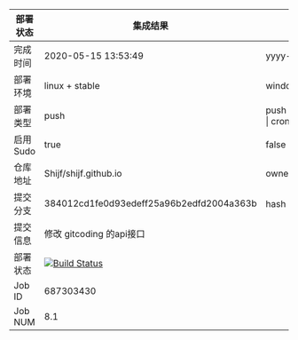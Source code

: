 


部署状态 | 集成结果 | 参考值
---|---|---
完成时间 | 2020-05-15 13:53:49 | yyyy-mm-dd hh:mm:ss
部署环境 | linux + stable | window \| linux + stable
部署类型 | push | push \| pull_request \| api \| cron
启用Sudo | true | false \| true
仓库地址 | Shijf/shijf.github.io | owner_name/repo_name
提交分支 | 384012cd1fe0d93edeff25a96b2edfd2004a363b | hash 16位
提交信息 | 修改 gitcoding 的api接口 |
部署状态 | [![Build Status](https://travis-ci.org/Shijf/shijf.github.io.svg?branch=hexo)](https://travis-ci.org/Shijf/shijf.github.io)
Job ID   | 687303430 |
Job NUM  | 8.1 |
